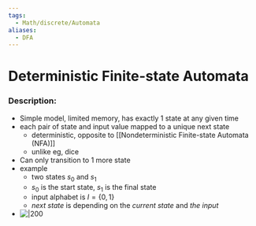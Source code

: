 ```yaml
---
tags:
  - Math/discrete/Automata
aliases:
  - DFA
---
```

# Deterministic Finite-state Automata
### Description:
- Simple model, limited memory, has exactly 1 state at any given time
- each pair of state and input value mapped to a unique next state
	- deterministic, opposite to [[Nondeterministic Finite-state Automata (NFA)]]
	- unlike eg, dice
- Can only transition to 1 more state
- example
	- two states $s_0$ and $s_1$
	- $s_0$ is the start state, $s_1$ is the final state
	- input alphabet is $I = \{0,1\}$
	- *next state* is depending on the *current state* and *the input*
- ![|200](https://i.imgur.com/1dXzuzK.png)

